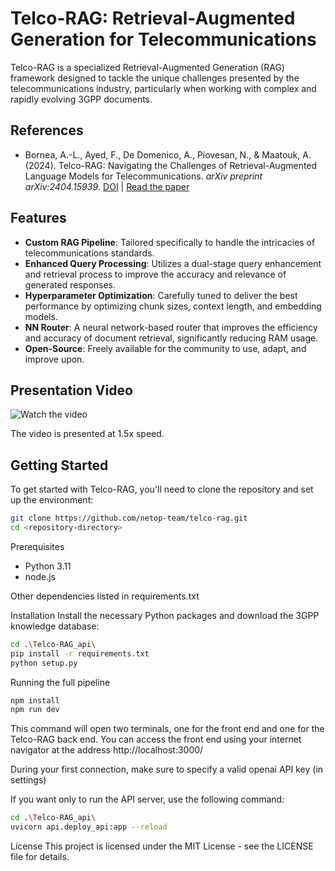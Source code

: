 # Telco-RAG: Retrieval-Augmented Generation for Telecommunications

Telco-RAG is a specialized Retrieval-Augmented Generation (RAG) framework designed to tackle the unique challenges presented by the telecommunications industry, particularly when working with complex and rapidly evolving 3GPP documents.

## References
- Bornea, A.-L., Ayed, F., De Domenico, A., Piovesan, N., & Maatouk, A. (2024). Telco-RAG: Navigating the Challenges of Retrieval-Augmented Language Models for Telecommunications. *arXiv preprint arXiv:2404.15939*. [DOI](https://doi.org/10.48550/arXiv.2404.15939) | [Read the paper](https://arxiv.org/pdf/2404.15939.pdf)


## Features

- **Custom RAG Pipeline**: Tailored specifically to handle the intricacies of telecommunications standards.
- **Enhanced Query Processing**: Utilizes a dual-stage query enhancement and retrieval process to improve the accuracy and relevance of generated responses.
- **Hyperparameter Optimization**: Carefully tuned to deliver the best performance by optimizing chunk sizes, context length, and embedding models.
- **NN Router**: A neural network-based router that improves the efficiency and accuracy of document retrieval, significantly reducing RAM usage.
- **Open-Source**: Freely available for the community to use, adapt, and improve upon.
## Presentation Video

![Watch the video](https://github.com/netop-team/Telco-RAG/blob/main/video_720p.gif)

The video is presented at 1.5x speed.
## Getting Started

To get started with Telco-RAG, you'll need to clone the repository and set up the environment:

```bash
git clone https://github.com/netop-team/telco-rag.git
cd <repository-directory>
```
Prerequisites
- Python 3.11
- node.js

Other dependencies listed in requirements.txt

Installation
Install the necessary Python packages and download the 3GPP knowledge database:

```bash
cd .\Telco-RAG_api\
pip install -r requirements.txt
python setup.py
```

Running the full pipeline

```bash
npm install
npm run dev
```

This command will open two terminals, one for the front end and one for the Telco-RAG back end. You can access the front end using your internet navigator at the address http://localhost:3000/

During your first connection, make sure to specify a valid openai API key (in settings) 


If you want only to run the API server, use the following command:

```bash
cd .\Telco-RAG_api\
uvicorn api.deploy_api:app --reload
```

License
This project is licensed under the MIT License - see the LICENSE file for details.
